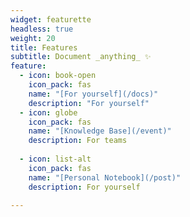 ```yaml
---
widget: featurette
headless: true
weight: 20
title: Features
subtitle: Document _anything_ ✨
feature:
  - icon: book-open
    icon_pack: fas
    name: "[For yourself](/docs)"
    description: "For yourself"
  - icon: globe
    icon_pack: fas
    name: "[Knowledge Base](/event)"
    description: For teams
 
  - icon: list-alt
    icon_pack: fas
    name: "[Personal Notebook](/post)"
    description: For yourself
 
---
```


